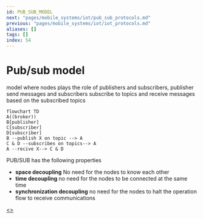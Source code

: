 ```yaml
---
id: PUB_SUB_MODEL
next: "pages/mobile_systems/iot/pub_sub_protocols.md"
previous: "pages/mobile_systems/iot/iot_protocols.md"
aliases: []
tags: []
index: 54
---
```


# Pub/sub model

model where  nodes plays the role  of publishers and subscribers, publisher send messages and subscribers subscribe to topics and receive messages based on the subscribed topics

```mermaid
flowchart TD
A((broker))
B[publisher]
C[subscriber]
D[subscriber]
B --publish X on topic --> A
C & D --subscribes on topics--> A
A --recive X--> C & D
```

PUB/SUB has the following properties

- **space decoupling** No need for the nodes to know each other
- **time decoupling** no need for the nodes to be connected at the same time
- **synchronization decoupling**  no need for the nodes to halt the operation flow to receive communications

[<](pages/mobile_systems/iot/iot_protocols.md)[>](pages/mobile_systems/iot/pub_sub_protocols.md)
